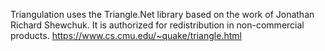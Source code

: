 Triangulation uses the Triangle.Net library based on the work of Jonathan Richard Shewchuk. It is authorized for redistribution in non-commercial products. https://www.cs.cmu.edu/~quake/triangle.html